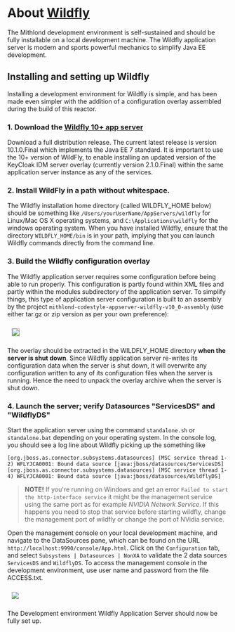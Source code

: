# About [Wildfly](http://www.wildfly.org)

The Mithlond development environment is self-sustained and should be fully 
installable on a local development machine. The Wildfly application server is 
modern and sports powerful mechanics to simplify Java EE development.

## Installing and setting up Wildfly

Installing a development environment for Wildfly is simple, and has been 
made even simpler with the addition of a configuration overlay assembled 
during the build of this reactor.

### 1. Download the [Wildfly 10+ app server](http://wildfly.org/downloads/)

Download a full distribution release.
The current latest release is version 10.1.0.Final which implements the Java EE 7 standard.
It is important to use the 10+ version of WildFly, to enable installing an updated version of
the KeyCloak IDM server overlay (currently version 2.1.0.Final) within the same application
server instance as any of the services.

### 2. Install WildFly in a path **without whitespace**.

The Wildfly installation home directory (called WILDFLY_HOME below) should be something like
`/Users/yourUserName/AppServers/wildfly` for Linux/Mac OS X operating systems, and `C:\Applications\wildfly` 
for the windows operating system. When you have installed Wildfly, ensure that the directory `WILDFLY_HOME/bin` 
is in your path, implying that you can launch Wildfly commands directly from the command line.

### 3. Build the Wildfly configuration overlay

The Wildfly application server requires some configuration before being able to run properly. 
This configuration is partly found within XML files and partly within the modules subdirectory 
of the application server. To simplify things, this type of application server configuration is 
built to an assembly by the project `mithlond-codestyle-appserver-wildfly-v10_0-assembly`
(use either tar.gz or zip version as per your own preference):

<img src="../images/wildfly_overlay.png" style="margin:10px; border: solid DarkGray 1px;" altText="Overlay Structure"/>

The overlay should be extracted in the WILDFLY_HOME directory **when the server is shut down**. 
Since Wildfly application server re-writes its configuration data when the server is shut down, it will 
overwrite any configuration written to any of its configuration files when the server is running. 
Hence the need to unpack the overlay archive when the server is shut down.

### 4. Launch the server; verify Datasources "ServicesDS" and "WildflyDS"

Start the application server using the command `standalone.sh` or `standalone.bat` depending on your operating system.
In the console log, you should see a log line about Wildfly picking up the something like
    
    [org.jboss.as.connector.subsystems.datasources] (MSC service thread 1-2) WFLYJCA0001: Bound data source [java:jboss/datasources/ServicesDS]
    [org.jboss.as.connector.subsystems.datasources] (MSC service thread 1-4) WFLYJCA0001: Bound data source [java:jboss/datasources/WildflyDS]

>
> **NOTE!**
> If you're running on Windows and get an error `Failed to start the http-interface service` it might be
> the management service using the same port as for example *NVIDIA Network Service*. If this happens
> you need to stop that service before starting wildfly, change the management port of wildfly or change
> the port of NVidia service.
>

Open the management console on your local development machine, and navigate to the
DataSources pane, which can be found on the URL `http://localhost:9990/console/App.html`.
Click on the `Configuration` tab, and select `Subsystems | Datasources | NonXA` to validate the
2 data sources `ServicesDS` and `WildflyDS`. To access the management console in
the development environment, use user name and password from the file ACCESS.txt.

<img src="../images/datasources_scaled.png" style="margin:10px;" altText="Wildfly Datasources"/>

The Development environment Wildfly Application Server should now be fully set up.



